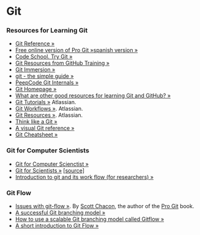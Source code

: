 Git
===

### Resources for Learning Git
* [Git Reference &raquo;](http://gitref.org)
* [Free online version of Pro Git &raquo;](http://git-scm.com/book)[spanish version &raquo;](http://git-scm.com/book/es)
* [Code School. Try Git &raquo;](http://try.github.io/levels/1/challenges/1)
* [Git Resources from GitHub Training &raquo;](http://training.github.com/resources/videos/)
* [Git Immersion &raquo;](http://gitimmersion.com)
* [git - the simple guide &raquo;](http://rogerdudler.github.io/git-guide/)
* [PeepCode Git Internals &raquo;](https://github.com/pluralsight/git-internals-pdf/releases)
* [Git Homepage &raquo;](http://git-scm.com/)
* [What are other good resources for learning Git and GitHub? &raquo;](https://help.github.com/articles/what-are-other-good-resources-for-learning-git-and-github)
* [Git Tutorials &raquo;](https://www.atlassian.com/git/tutorial) Atlassian.
* [Git Workflows &raquo;](https://www.atlassian.com/git/workflows). Atlassian.
* [Git Resources &raquo;](https://www.atlassian.com/git/resources). Atlassian.
* [Think like a Git &raquo;](http://think-like-a-git.net)
* [A visual Git reference &raquo;](http://marklodato.github.io/visual-git-guide/index-en.html)
* [Git Cheatsheet &raquo;](http://www.ndpsoftware.com/git-cheatsheet.html)

### Git for Computer Scientists
* [Git for Computer Scienctist &raquo;](http://eagain.net/articles/git-for-computer-scientists/)
* [Git for Scientists &raquo;](http://nyuccl.org/pages/GitTutorial/) [[source]](https://github.com/johnmcdonnell/Git-Tutorial)
* [Introduction to git and its work flow (for researchers) &raquo;](http://www.cs.toronto.edu/~kenpu/articles/cs/git-intro.html)

### Git Flow
* [Issues with git-flow &raquo;](http://scottchacon.com/2011/08/31/github-flow.html). By [Scott Chacon](http://scottchacon.com/), the author of the [Pro Git](http://git-scm.com/book) book.
* [A successful Git branching model &raquo;](http://nvie.com/posts/a-successful-git-branching-model/)
* [How to use a scalable Git branching model called Gitflow &raquo;](http://buildamodule.com/video/change-management-and-version-control-deploying-releases-features-and-fixes-with-git-how-to-use-a-scalable-git-branching-model-called-gitflow)
* [A short introduction to Git Flow &raquo;](http://vimeo.com/16018419)
